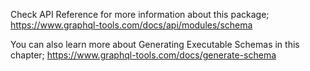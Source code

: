 Check API Reference for more information about this package;
https://www.graphql-tools.com/docs/api/modules/schema

You can also learn more about Generating Executable Schemas in this chapter;
https://www.graphql-tools.com/docs/generate-schema
